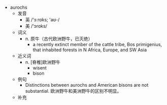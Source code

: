 - aurochs
  - 发音
    - 英 /'ɔːrɒks; 'aʊ-/
    - 美 /'ɔrɑks/
  - 词义
    - n. 原牛（古代欧洲野牛，已灭绝）
      - a recently extinct member of the cattle tribe, Bos primigenius, that inhabited forests in N Africa, Europe, and SW Asia
  - 近义词
    - n. [脊椎]欧洲野牛
      - wisent
      - bison
  - 例句
    - Distinctions between aurochs and American bisons are not substantial. 欧洲野牛和美洲野牛的区别不明显。
  - 补充